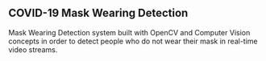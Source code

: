 ## COVID-19 Mask Wearing Detection
Mask Wearing Detection system built with OpenCV and Computer Vision concepts in order to detect people who do not wear their mask in real-time video streams.
